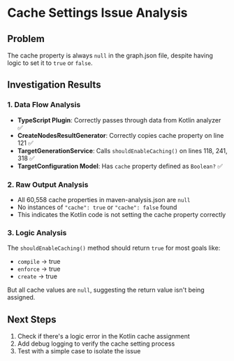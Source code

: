 # Cache Settings Issue Analysis

## Problem
The cache property is always `null` in the graph.json file, despite having logic to set it to `true` or `false`.

## Investigation Results

### 1. Data Flow Analysis
- **TypeScript Plugin**: Correctly passes through data from Kotlin analyzer ✅
- **CreateNodesResultGenerator**: Correctly copies cache property on line 121 ✅
- **TargetGenerationService**: Calls `shouldEnableCaching()` on lines 118, 241, 318 ✅
- **TargetConfiguration Model**: Has `cache` property defined as `Boolean?` ✅

### 2. Raw Output Analysis
- All 60,558 cache properties in maven-analysis.json are `null`
- No instances of `"cache": true` or `"cache": false` found
- This indicates the Kotlin code is not setting the cache property correctly

### 3. Logic Analysis
The `shouldEnableCaching()` method should return `true` for most goals like:
- `compile` → true
- `enforce` → true  
- `create` → true

But all cache values are `null`, suggesting the return value isn't being assigned.

## Next Steps
1. Check if there's a logic error in the Kotlin cache assignment
2. Add debug logging to verify the cache setting process
3. Test with a simple case to isolate the issue